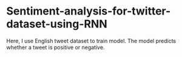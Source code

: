 # Sentiment-analysis-for-twitter-dataset-using-RNN
Here, I use English tweet dataset to train model. The model predicts whether a tweet is positive or negative. 
